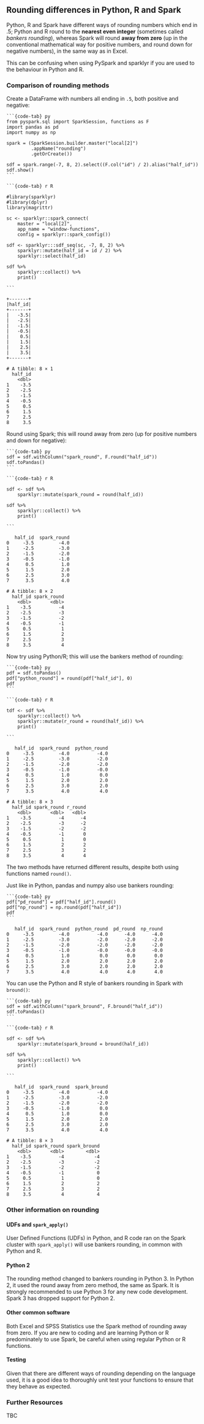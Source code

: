## Rounding differences in Python, R and Spark

Python, R and Spark have different ways of rounding numbers which end in $.5$; Python and R round to the **nearest even integer** (sometimes called *bankers rounding*), whereas Spark will round **away from zero** (up in the conventional mathematical way for positive numbers, and round down for negative numbers), in the same way as in Excel.

This can be confusing when using PySpark and sparklyr if you are used to the behaviour in Python and R.

### Comparison of rounding methods

Create a DataFrame with numbers all ending in `.5`, both positive and negative:
````{tabs}
```{code-tab} py
from pyspark.sql import SparkSession, functions as F
import pandas as pd
import numpy as np

spark = (SparkSession.builder.master("local[2]")
         .appName("rounding")
         .getOrCreate())

sdf = spark.range(-7, 8, 2).select((F.col("id") / 2).alias("half_id"))
sdf.show()
```

```{code-tab} r R

#library(sparklyr)
#library(dplyr)
library(magrittr)

sc <- sparklyr::spark_connect(
    master = "local[2]",
    app_name = "window-functions",
    config = sparklyr::spark_config())

sdf <- sparklyr:::sdf_seq(sc, -7, 8, 2) %>%
    sparklyr::mutate(half_id = id / 2) %>%
    sparklyr::select(half_id)
    
sdf %>%
    sparklyr::collect() %>%
    print()

```
````

```plaintext
+-------+
|half_id|
+-------+
|   -3.5|
|   -2.5|
|   -1.5|
|   -0.5|
|    0.5|
|    1.5|
|    2.5|
|    3.5|
+-------+
```

```plaintext
# A tibble: 8 × 1
  half_id
    <dbl>
1    -3.5
2    -2.5
3    -1.5
4    -0.5
5     0.5
6     1.5
7     2.5
8     3.5
```
Round using Spark; this will round away from zero (up for positive numbers and down for negative):
````{tabs}
```{code-tab} py
sdf = sdf.withColumn("spark_round", F.round("half_id"))
sdf.toPandas()
```

```{code-tab} r R

sdf <- sdf %>%
    sparklyr::mutate(spark_round = round(half_id))

sdf %>%
    sparklyr::collect() %>%
    print()

```
````

```plaintext
   half_id  spark_round
0     -3.5         -4.0
1     -2.5         -3.0
2     -1.5         -2.0
3     -0.5         -1.0
4      0.5          1.0
5      1.5          2.0
6      2.5          3.0
7      3.5          4.0
```

```plaintext
# A tibble: 8 × 2
  half_id spark_round
    <dbl>       <dbl>
1    -3.5          -4
2    -2.5          -3
3    -1.5          -2
4    -0.5          -1
5     0.5           1
6     1.5           2
7     2.5           3
8     3.5           4
```
Now try using Python/R; this will use the bankers method of rounding:
````{tabs}
```{code-tab} py
pdf = sdf.toPandas()
pdf["python_round"] = round(pdf["half_id"], 0)
pdf
```

```{code-tab} r R

tdf <- sdf %>%
    sparklyr::collect() %>%
    sparklyr::mutate(r_round = round(half_id)) %>%
    print()

```
````

```plaintext
   half_id  spark_round  python_round
0     -3.5         -4.0          -4.0
1     -2.5         -3.0          -2.0
2     -1.5         -2.0          -2.0
3     -0.5         -1.0          -0.0
4      0.5          1.0           0.0
5      1.5          2.0           2.0
6      2.5          3.0           2.0
7      3.5          4.0           4.0
```

```plaintext
# A tibble: 8 × 3
  half_id spark_round r_round
    <dbl>       <dbl>   <dbl>
1    -3.5          -4      -4
2    -2.5          -3      -2
3    -1.5          -2      -2
4    -0.5          -1       0
5     0.5           1       0
6     1.5           2       2
7     2.5           3       2
8     3.5           4       4
```
The two methods have returned different results, despite both using functions named `round()`.

Just like in Python, pandas and numpy also use bankers rounding:
````{tabs}
```{code-tab} py
pdf["pd_round"] = pdf["half_id"].round()
pdf["np_round"] = np.round(pdf["half_id"])
pdf
```
````

```plaintext
   half_id  spark_round  python_round  pd_round  np_round
0     -3.5         -4.0          -4.0      -4.0      -4.0
1     -2.5         -3.0          -2.0      -2.0      -2.0
2     -1.5         -2.0          -2.0      -2.0      -2.0
3     -0.5         -1.0          -0.0      -0.0      -0.0
4      0.5          1.0           0.0       0.0       0.0
5      1.5          2.0           2.0       2.0       2.0
6      2.5          3.0           2.0       2.0       2.0
7      3.5          4.0           4.0       4.0       4.0
```
You can use the Python and R style of bankers rounding in Spark with `bround()`:
````{tabs}
```{code-tab} py
sdf = sdf.withColumn("spark_bround", F.bround("half_id"))
sdf.toPandas()
```

```{code-tab} r R

sdf <- sdf %>%
    sparklyr::mutate(spark_bround = bround(half_id))

sdf %>%
    sparklyr::collect() %>%
    print()

```
````

```plaintext
   half_id  spark_round  spark_bround
0     -3.5         -4.0          -4.0
1     -2.5         -3.0          -2.0
2     -1.5         -2.0          -2.0
3     -0.5         -1.0           0.0
4      0.5          1.0           0.0
5      1.5          2.0           2.0
6      2.5          3.0           2.0
7      3.5          4.0           4.0
```

```plaintext
# A tibble: 8 × 3
  half_id spark_round spark_bround
    <dbl>       <dbl>        <dbl>
1    -3.5          -4           -4
2    -2.5          -3           -2
3    -1.5          -2           -2
4    -0.5          -1            0
5     0.5           1            0
6     1.5           2            2
7     2.5           3            2
8     3.5           4            4
```
### Other information on rounding

#### UDFs and `spark_apply()`

User Defined Functions (UDFs) in Python, and R code ran on the Spark cluster with `spark_apply()` will use bankers rounding, in common with Python and R.

#### Python 2
 
The rounding method changed to bankers rounding in Python 3. In Python 2, it used the round away from zero method, the same as Spark. It is strongly recommended to use Python 3 for any new code development. Spark 3 has dropped support for Python 2.

#### Other common software

Both Excel and SPSS Statistics use the Spark method of rounding away from zero. If you are new to coding and are learning Python or R predominately to use Spark, be careful when using regular Python or R functions.

#### Testing

Given that there are different ways of rounding depending on the language used, it is a good idea to thoroughly unit test your functions to ensure that they behave as expected.

### Further Resources

TBC